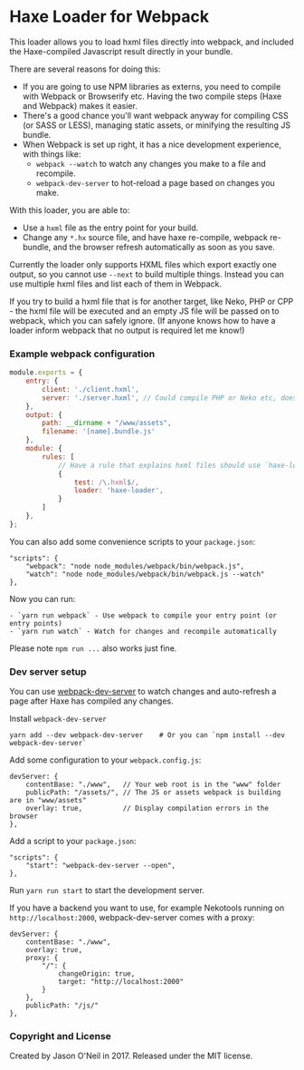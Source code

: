 # Haxe Loader for Webpack

This loader allows you to load hxml files directly into webpack, and included the Haxe-compiled Javascript result directly in your bundle.

There are several reasons for doing this:

- If you are going to use NPM libraries as externs, you need to compile with Webpack or Browserify etc. Having the two compile steps (Haxe and Webpack) makes it easier.
- There's a good chance you'll want webpack anyway for compiling CSS (or SASS or LESS), managing static assets, or minifying the resulting JS bundle.
- When Webpack is set up right, it has a nice development experience, with things like:
    - `webpack --watch` to watch any changes you make to a file and recompile.
    - `webpack-dev-server` to hot-reload a page based on changes you make.

With this loader, you are able to:

- Use a `hxml` file as the entry point for your build.
- Change any `*.hx` source file, and have haxe re-compile, webpack re-bundle, and the browser refresh automatically as soon as you save.

Currently the loader only supports HXML files which export exactly one output, so you cannot use `--next` to build multiple things.  Instead you can use multiple hxml files and list each of them in Webpack.

If you try to build a hxml file that is for another target, like Neko, PHP or CPP - the hxml file will be executed and an empty JS file will be passed on to webpack, which you can safely ignore.  (If anyone knows how to have a loader inform webpack that no output is required let me know!)

### Example webpack configuration

```js
module.exports = {
    entry: {
        client: './client.hxml',
        server: './server.hxml', // Could compile PHP or Neko etc, does not have to be JS.
    },
    output: {
        path: __dirname + "/www/assets",
        filename: '[name].bundle.js'
    },
    module: {
        rules: [
            // Have a rule that explains hxml files should use `haxe-loader`.
            {
                test: /\.hxml$/,
                loader: 'haxe-loader',
            }
        ]
    },
};
```

You can also add some convenience scripts to your `package.json`:

    "scripts": {
        "webpack": "node node_modules/webpack/bin/webpack.js",
        "watch": "node node_modules/webpack/bin/webpack.js --watch"
    },

Now you can run:

    - `yarn run webpack` - Use webpack to compile your entry point (or entry points)
    - `yarn run watch` - Watch for changes and recompile automatically

Please note `npm run ...` also works just fine.

### Dev server setup

You can use [webpack-dev-server](https://webpack.js.org/configuration/dev-server/) to watch changes and auto-refresh a page after Haxe has compiled any changes.

Install `webpack-dev-server`

    yarn add --dev webpack-dev-server    # Or you can `npm install --dev webpack-dev-server`

Add some configuration to your `webpack.config.js`:

    devServer: {
        contentBase: "./www",   // Your web root is in the "www" folder
        publicPath: "/assets/", // The JS or assets webpack is building are in "www/assets"
        overlay: true,          // Display compilation errors in the browser
    },

Add a script to your `package.json`:

    "scripts": {
        "start": "webpack-dev-server --open",
    },

Run `yarn run start` to start the development server.

If you have a backend you want to use, for example Nekotools running on `http://localhost:2000`, webpack-dev-server comes with a proxy:

    devServer: {
        contentBase: "./www",
        overlay: true,
        proxy: {
            "/": {
                changeOrigin: true,
                target: "http://localhost:2000"
            }
        },
        publicPath: "/js/"
    },

### Copyright and License

Created by Jason O'Neil in 2017.  Released under the MIT license.
